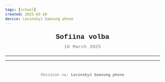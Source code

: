 ```yaml
---
tags: [school]
created: 2025-03-10
device: LevinskyJ Samsung phone
---
```

<div style="text-align: center; font-size: 1.6em; font-weight: bold; padding: 10px 0; font-family: Courier New">
  Sofiina volba 
</div>

<div style="text-align: center; color: gray; font-size: 1.1em; margin-bottom: 20px; font-family: Courier New">  10 March 2025
</div>

---



---

<div style="text-align: center; color: gray; font-size: 0.9em; margin-top: 40px; font-family: Courier New">
  Obsidian na: <strong>LevinskyJ Samsung phone</strong>
</div>
